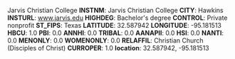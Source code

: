 
Jarvis Christian College
**INSTNM**: Jarvis Christian College
**CITY**: Hawkins
**INSTURL**: www.jarvis.edu
**HIGHDEG**: Bachelor's degree
**CONTROL**: Private nonprofit
**ST_FIPS**: Texas
**LATITUDE**: 32.587942
**LONGITUDE**: -95.181513
**HBCU**: 1.0
**PBI**: 0.0
**ANNHI**: 0.0
**TRIBAL**: 0.0
**AANAPII**: 0.0
**HSI**: 0.0
**NANTI**: 0.0
**MENONLY**: 0.0
**WOMENONLY**: 0.0
**RELAFFIL**: Christian Church (Disciples of Christ)
**CURROPER**: 1.0
**location**: 32.587942, -95.181513